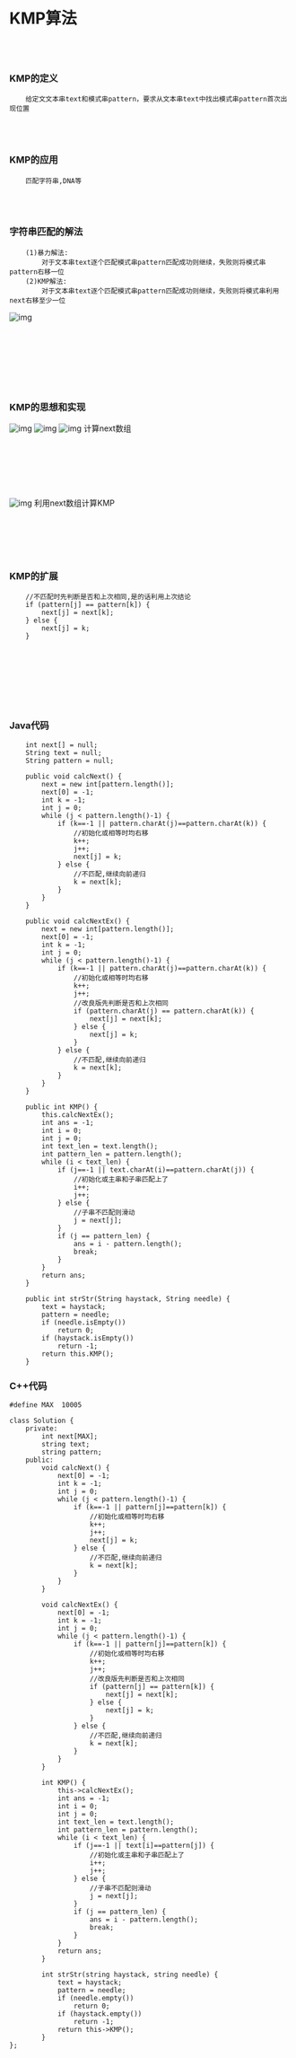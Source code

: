 # KMP算法

<br><br>

### KMP的定义
```
	给定文文本串text和模式串pattern，要求从文本串text中找出模式串pattern首次出现位置
```

<br><br>

### KMP的应用
```
	匹配字符串,DNA等
```


<br><br>

### 字符串匹配的解法
```
	(1)暴力解法:
		对于文本串text逐个匹配模式串pattern匹配成功则继续，失败则将模式串pattern右移一位
	(2)KMP解法:
		对于文本串text逐个匹配模式串pattern匹配成功则继续，失败则将模式串利用next右移至少一位
```
![img](https://github.com/luguanxing/Data-Structures-and-Algorithms/blob/master/%E7%BB%8F%E5%85%B8%E7%AE%97%E6%B3%95%E5%AD%A6%E4%B9%A0/02-KMP%E7%AE%97%E6%B3%95/kmp1.jpg?raw=true)

<br><br><br><br><br><br>

### KMP的思想和实现
![img](https://github.com/luguanxing/Data-Structures-and-Algorithms/blob/master/%E7%BB%8F%E5%85%B8%E7%AE%97%E6%B3%95%E5%AD%A6%E4%B9%A0/02-KMP%E7%AE%97%E6%B3%95/kmp2.jpg?raw=true)
![img](https://github.com/luguanxing/Data-Structures-and-Algorithms/blob/master/%E7%BB%8F%E5%85%B8%E7%AE%97%E6%B3%95%E5%AD%A6%E4%B9%A0/02-KMP%E7%AE%97%E6%B3%95/kmp3.jpg?raw=true)
![img](https://github.com/luguanxing/Data-Structures-and-Algorithms/blob/master/%E7%BB%8F%E5%85%B8%E7%AE%97%E6%B3%95%E5%AD%A6%E4%B9%A0/02-KMP%E7%AE%97%E6%B3%95/kmp4.jpg?raw=true)
计算next数组

<br><br><br><br><br>

![img](https://github.com/luguanxing/Data-Structures-and-Algorithms/blob/master/%E7%BB%8F%E5%85%B8%E7%AE%97%E6%B3%95%E5%AD%A6%E4%B9%A0/02-KMP%E7%AE%97%E6%B3%95/kmp5.jpg?raw=true)
利用next数组计算KMP
<br><br><br><br><br><br>

### KMP的扩展
```
	//不匹配时先判断是否和上次相同,是的话利用上次结论
	if (pattern[j] == pattern[k]) {
		next[j] = next[k];
	} else {
		next[j] = k;
	}
```
<br><br><br><br><br><br>

### Java代码
```
	int next[] = null;
	String text = null;
	String pattern = null;
	
	public void calcNext() {
		next = new int[pattern.length()];
		next[0] = -1;
		int k = -1;
		int j = 0;
		while (j < pattern.length()-1) {
			if (k==-1 || pattern.charAt(j)==pattern.charAt(k)) {
				//初始化或相等时均右移
				k++;
				j++;
				next[j] = k;
			} else {
				//不匹配,继续向前递归
				k = next[k];
			}
		}
	}
	
	public void calcNextEx() {
		next = new int[pattern.length()];
		next[0] = -1;
		int k = -1;
		int j = 0;
		while (j < pattern.length()-1) {
			if (k==-1 || pattern.charAt(j)==pattern.charAt(k)) {
				//初始化或相等时均右移
				k++;
				j++;
				//改良版先判断是否和上次相同
				if (pattern.charAt(j) == pattern.charAt(k)) {
					next[j] = next[k];
				} else {
					next[j] = k;
				}
			} else {
				//不匹配,继续向前递归
				k = next[k];
			}
		}
	}
	
	public int KMP() {
		this.calcNextEx();
		int ans = -1;
		int i = 0;
		int j = 0;
		int text_len = text.length();
		int pattern_len = pattern.length();
		while (i < text_len) {
			if (j==-1 || text.charAt(i)==pattern.charAt(j)) {
				//初始化或主串和子串匹配上了
				i++;
				j++;
			} else {
				//子串不匹配则滑动
				j = next[j];
			}
			if (j == pattern_len) {
				ans = i - pattern.length();
				break;
			}
		}
		return ans;
	}
	
    public int strStr(String haystack, String needle) {
        text = haystack;
        pattern = needle;
        if (needle.isEmpty())
        	return 0;
        if (haystack.isEmpty())
        	return -1;
    	return this.KMP();
    }
```

### C++代码
```
#define MAX  10005

class Solution {
	private:
		int next[MAX];
		string text;
		string pattern;
	public:
		void calcNext() {
			next[0] = -1;
			int k = -1;
			int j = 0;
			while (j < pattern.length()-1) {
				if (k==-1 || pattern[j]==pattern[k]) {
					//初始化或相等时均右移
					k++;
					j++;
					next[j] = k;
				} else {
					//不匹配,继续向前递归
					k = next[k];
				}
			}
		}

		void calcNextEx() {
			next[0] = -1;
			int k = -1;
			int j = 0;
			while (j < pattern.length()-1) {
				if (k==-1 || pattern[j]==pattern[k]) {
					//初始化或相等时均右移
					k++;
					j++;
					//改良版先判断是否和上次相同
					if (pattern[j] == pattern[k]) {
						next[j] = next[k];
					} else {
						next[j] = k;
					}
				} else {
					//不匹配,继续向前递归
					k = next[k];
				}
			}
		}

		int KMP() {
			this->calcNextEx();
			int ans = -1;
			int i = 0;
			int j = 0;
			int text_len = text.length();
			int pattern_len = pattern.length();
			while (i < text_len) {
				if (j==-1 || text[i]==pattern[j]) {
					//初始化或主串和子串匹配上了
					i++;
					j++;
				} else {
					//子串不匹配则滑动
					j = next[j];
				}
				if (j == pattern_len) {
					ans = i - pattern.length();
					break;
				}
			}
			return ans;
		}

		int strStr(string haystack, string needle) {
			text = haystack;
			pattern = needle;
			if (needle.empty())
        		return 0;
			if (haystack.empty())
        		return -1;
    		return this->KMP();
		}
};
```
